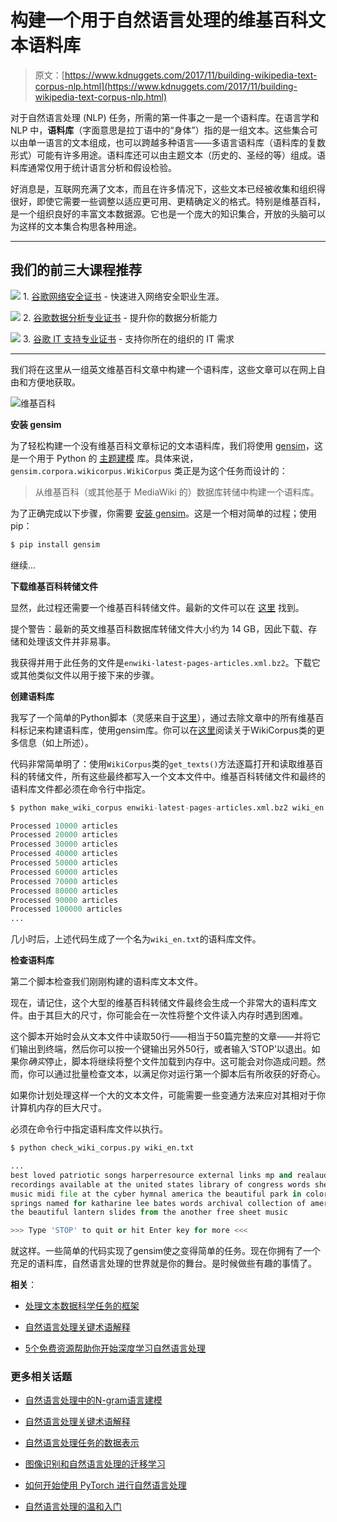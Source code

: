 # 构建一个用于自然语言处理的维基百科文本语料库

> 原文：[https://www.kdnuggets.com/2017/11/building-wikipedia-text-corpus-nlp.html](https://www.kdnuggets.com/2017/11/building-wikipedia-text-corpus-nlp.html)

对于自然语言处理 (NLP) 任务，所需的第一件事之一是一个语料库。在语言学和 NLP 中，**语料库**（字面意思是拉丁语中的“身体”）指的是一组文本。这些集合可以由单一语言的文本组成，也可以跨越多种语言——多语言语料库（语料库的复数形式）可能有许多用途。语料库还可以由主题文本（历史的、圣经的等）组成。语料库通常仅用于统计语言分析和假设检验。

好消息是，互联网充满了文本，而且在许多情况下，这些文本已经被收集和组织得很好，即使它需要一些调整以适应更可用、更精确定义的格式。特别是维基百科，是一个组织良好的丰富文本数据源。它也是一个庞大的知识集合，开放的头脑可以为这样的文本集合构思各种用途。

* * *

## 我们的前三大课程推荐

![](../Images/0244c01ba9267c002ef39d4907e0b8fb.png) 1\. [谷歌网络安全证书](https://www.kdnuggets.com/google-cybersecurity) - 快速进入网络安全职业生涯。

![](../Images/e225c49c3c91745821c8c0368bf04711.png) 2\. [谷歌数据分析专业证书](https://www.kdnuggets.com/google-data-analytics) - 提升你的数据分析能力

![](../Images/0244c01ba9267c002ef39d4907e0b8fb.png) 3\. [谷歌 IT 支持专业证书](https://www.kdnuggets.com/google-itsupport) - 支持你所在的组织的 IT 需求

* * *

我们将在这里从一组英文维基百科文章中构建一个语料库，这些文章可以在网上自由和方便地获取。

![维基百科](../Images/8f2962b58d464bf97d168a4617f22220.png)

**安装 gensim**

为了轻松构建一个没有维基百科文章标记的文本语料库，我们将使用 [gensim](https://radimrehurek.com/gensim/index.html)，这是一个用于 Python 的 [主题建模](https://en.wikipedia.org/wiki/Topic_model) 库。具体来说，`gensim.corpora.wikicorpus.WikiCorpus` 类正是为这个任务而设计的：

> 从维基百科（或其他基于 MediaWiki 的）数据库转储中构建一个语料库。

为了正确完成以下步骤，你需要 [安装 gensim](https://radimrehurek.com/gensim/install.html)。这是一个相对简单的过程；使用 pip：

```py
$ pip install gensim
```

继续...

**下载维基百科转储文件**

显然，此过程还需要一个维基百科转储文件。最新的文件可以在 [这里](https://dumps.wikimedia.org/enwiki/latest/) 找到。

提个警告：最新的英文维基百科数据库转储文件大小约为 14 GB，因此下载、存储和处理该文件并非易事。

我获得并用于此任务的文件是`enwiki-latest-pages-articles.xml.bz2`。下载它或其他类似文件以用于接下来的步骤。

**创建语料库**

我写了一个简单的Python脚本（灵感来自于[这里](https://github.com/panyang/Wikipedia_Word2vec/blob/master/v1/process_wiki.py)），通过去除文章中的所有维基百科标记来构建语料库，使用gensim库。你可以在[这里](https://radimrehurek.com/gensim/install.html)阅读关于WikiCorpus类的更多信息（如上所述）。

代码非常简单明了：使用`WikiCorpus`类的`get_texts()`方法逐篇打开和读取维基百科的转储文件，所有这些最终都写入一个文本文件中。维基百科转储文件和最终的语料库文件都必须在命令行中指定。

```py
$ python make_wiki_corpus enwiki-latest-pages-articles.xml.bz2 wiki_en.txt
```

```py
Processed 10000 articles
Processed 20000 articles
Processed 30000 articles
Processed 40000 articles
Processed 50000 articles
Processed 60000 articles
Processed 70000 articles
Processed 80000 articles
Processed 90000 articles
Processed 100000 articles
...
```

几小时后，上述代码生成了一个名为`wiki_en.txt`的语料库文件。

**检查语料库**

第二个脚本检查我们刚刚构建的语料库文本文件。

现在，请记住，这个大型的维基百科转储文件最终会生成一个非常大的语料库文件。由于其巨大的尺寸，你可能会在一次性将整个文件读入内存时遇到困难。

这个脚本开始时会从文本文件中读取50行——相当于50篇完整的文章——并将它们输出到终端，然后你可以按一个键输出另外50行，或者输入‘STOP’以退出。如果你*确实*停止，脚本将继续将整个文件加载到内存中。这可能会对你造成问题。然而，你可以通过批量检查文本，以满足你对运行第一个脚本后有所收获的好奇心。

如果你计划处理这样一个大的文本文件，可能需要一些变通方法来应对其相对于你计算机内存的巨大尺寸。

必须在命令行中指定语料库文件以执行。

```py
$ python check_wiki_corpus.py wiki_en.txt
```

```py
...
best loved patriotic songs harperresource external links mp and realaudio 
recordings available at the united states library of congress words sheet 
music midi file at the cyber hymnal america the beautiful park in colorado 
springs named for katharine lee bates words archival collection of america 
the beautiful lantern slides from the another free sheet music 

>>> Type 'STOP' to quit or hit Enter key for more <<<
```

就这样。一些简单的代码实现了gensim使之变得简单的任务。现在你拥有了一个充足的语料库，自然语言处理的世界就是你的舞台。是时候做些有趣的事情了。

**相关**：

+   [处理文本数据科学任务的框架](/2017/11/framework-approaching-textual-data-tasks.html)

+   [自然语言处理关键术语解释](/2017/02/natural-language-processing-key-terms-explained.html)

+   [5个免费资源帮助你开始深度学习自然语言处理](/2017/07/5-free-resources-getting-started-deep-learning-nlp.html)

### 更多相关话题

+   [自然语言处理中的N-gram语言建模](https://www.kdnuggets.com/2022/06/ngram-language-modeling-natural-language-processing.html)

+   [自然语言处理关键术语解释](https://www.kdnuggets.com/2017/02/natural-language-processing-key-terms-explained.html)

+   [自然语言处理任务的数据表示](https://www.kdnuggets.com/2018/11/data-representation-natural-language-processing.html)

+   [图像识别和自然语言处理的迁移学习](https://www.kdnuggets.com/2022/01/transfer-learning-image-recognition-natural-language-processing.html)

+   [如何开始使用 PyTorch 进行自然语言处理](https://www.kdnuggets.com/2022/04/start-natural-language-processing-pytorch.html)

+   [自然语言处理的温和入门](https://www.kdnuggets.com/2022/06/gentle-introduction-natural-language-processing.html)
